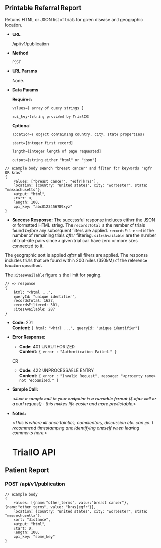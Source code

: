 **Printable Referral Report**
----
Returns HTML or JSON list of trials for given disease and geographic location.

* **URL**

  /api/v1/publication

* **Method:**
  
  `POST`
  
*  **URL Params**

	None.

* **Data Params**

	**Required:**

	`values=[ array of query strings ]`
	
	`api_key=[string provided by TrialIO]`
		
	**Optional**
	
	`location={ object containing country, city, state properties}`
	
	`start=[integer first record]`
	
	`length=[integer length of page requested]`
	
	`output=[string either "html" or "json"]`

```
// example body search "breast cancer" and filter for keywords "egfr OR kras"
{
	values: ["breast cancer", "egfr|kras"],
	location: {country: "united states", city: "worcester", state: "massachusetts"},
	output: "html",
	start: 0,
	length: 100,
	api_key: "abc0123456789xyz"
}
```	

* **Success Response:**
The successful response includes either the JSON or formatted HTML string. The `recordsTotal` is the number of trials found _before_ any subsequent filters are applied. `recordsFiltered` is the number of remaining trials _after_ filtering. `sitesAvailable` are the number of trial-site pairs since a given trial can have zero or more sites connected to it.

The geographic sort is applied _after_ all filters are applied. The response includes trials that are found within 200 miles (350kM) of the reference location specified.

The `sitesAvailable` figure is the limit for paging. 
```
// => response
{
	html: "<html ...",
	queryId: "unique identifier",
	recordsTotal: 1627,
	recordsFiltered: 301,
	sitesAvailable: 287
}
```

  * **Code:** 201 <br />
    **Content:**
    	`{ html: "<html ...", queryId: "unique identifier"}`
 
* **Error Response:**

  * **Code:** 401 UNAUTHORIZED <br />
    **Content:** `{ error : "Authentication Failed." }`

  OR

  * **Code:** 422 UNPROCESSABLE ENTRY <br />
    **Content:** `{ error : "Invalid Request", message: "<property name> not recognized." }`

* **Sample Call:**

  <_Just a sample call to your endpoint in a runnable format ($.ajax call or a curl request) - this makes life easier and more predictable._> 

* **Notes:**

  <_This is where all uncertainties, commentary, discussion etc. can go. I recommend timestamping and identifying oneself when leaving comments here._> 
  
  
  # TrialIO API

## Patient Report

### POST /api/v1/publication

	// example body
	{
		values: [{name:"other_terms", value:"breast cancer"}, {name:"other_terms", value: "kras|egfr"}],
		location: {country: "united states", city: "worcester", state: "massachusetts"},
		sort: "distance",
		output: "html",
		start: 0,
		length: 100,
		api_key: "some_key"
	}
	
